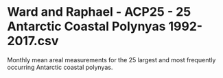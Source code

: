 # Ward and Raphael - ACP25 - 25 Antarctic Coastal Polynyas 1992-2017.csv
Monthly mean areal measurements for the 25 largest and most frequently occurring Antarctic coastal polynyas.
